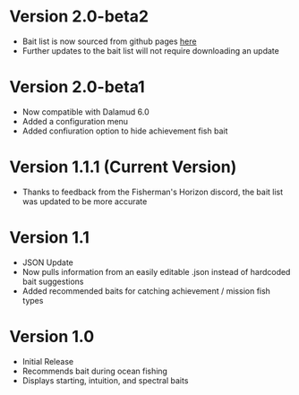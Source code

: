 # Version 2.0-beta2
* Bait list is now sourced from github pages [here](https://markjsosnowski.github.io/FFXIV/bait.json) 
* Further updates to the bait list will not require downloading an update

# Version 2.0-beta1
* Now compatible with Dalamud 6.0
* Added a configuration menu
* Added confiuration option to hide achievement fish bait

# Version 1.1.1 (Current Version)
* Thanks to feedback from the Fisherman's Horizon discord, the bait list was updated to be more accurate

# Version 1.1
* JSON Update
* Now pulls information from an easily editable .json instead of hardcoded bait suggestions
* Added recommended baits for catching achievement / mission fish types

# Version 1.0
*  Initial Release
*  Recommends bait during ocean fishing
*  Displays starting, intuition, and spectral baits
